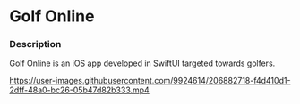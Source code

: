 # Golf Online

### Description

Golf Online is an iOS app developed in SwiftUI targeted towards golfers.


https://user-images.githubusercontent.com/9924614/206882718-f4d410d1-2dff-48a0-bc26-05b47d82b333.mp4

